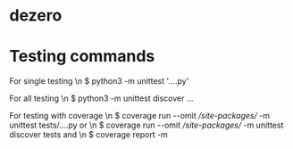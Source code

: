 # dezero


# Testing commands

For single testing \n
$ python3 -m unittest '....py'

For all testing \n
$ python3 -m unittest discover ...

For testing with coverage \n
$ coverage run --omit */site-packages/* -m unittest tests/....py or \n
$ coverage run --omit */site-packages/* -m unittest discover tests
and \n
$ coverage report -m
